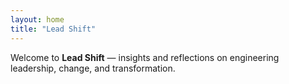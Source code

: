 ```yaml
---
layout: home
title: "Lead Shift"
---
```


Welcome to **Lead Shift** — insights and reflections on engineering leadership, change, and transformation.
